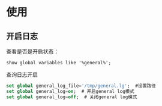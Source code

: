 # 使用



## 开启日志

查看是否是开启状态：

```
show global variables like '%general%';
```



查询日志开启

```sql
set global general_log_file='/tmp/general.lg';  #设置路径
set global general_log=on;  # 开启general log模式
set global general_log=off;  # 关闭general log模式
```
